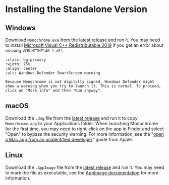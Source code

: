 # Installing the Standalone Version

## Windows

Download `Monochrome.exe` from the [latest release](https://github.com/sitic/monochrome/releases/latest) and run it. You may need to install [Microsoft Visual C++ Redistributable 2019](https://aka.ms/vs/16/release/vc_redist.x86.exe) if you get an error about missing `VCRUNTIME140_1.dll`.

```{figure} /_static/Windows_Install.png
:class: bg-primary
:width: 75%
:align: center
:alt: Windows Defender SmartScreen warning

Because Monochrome is not digitally signed, Windows Defender might show a warning when you try to launch it. This is normal. To proceed, click on "More info" and then "Run anyway".
```

## macOS

Download the `.dmg` file from the [latest release](https://github.com/sitic/monochrome/releases/latest) and run it to copy `Monochrome.app` to your Applications folder. When launching Monochrome for the first time, you may need to right-click on the app in Finder and select "Open" to bypass the security warning. For more information, see the "[open a Mac app from an unidentified developer](https://support.apple.com/guide/mac-help/open-a-mac-app-from-an-unidentified-developer-mh40616/mac)" guide from Apple.

## Linux

Download the `.AppImage` file from the [latest release](https://github.com/sitic/monochrome/releases/latest) and run it. You may need to mark the file as executable, see the [AppImage documentation](https://docs.appimage.org/introduction/quickstart.html) for more information.
